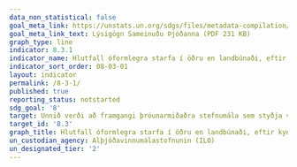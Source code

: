 ```yaml
---
data_non_statistical: false
goal_meta_link: https://unstats.un.org/sdgs/files/metadata-compilation/Metadata-Goal-8.pdf
goal_meta_link_text: Lýsigögn Sameinuðu Þjóðanna (PDF 231 KB)
graph_type: line
indicator: 8.3.1
indicator_name: Hlutfall óformlegra starfa í öðru en landbúnaði, eftir kyni.
indicator_sort_order: 08-03-01
layout: indicator
permalink: /8-3-1/
published: true
reporting_status: notstarted
sdg_goal: '8'
target: Unnið verði að framgangi þróunarmiðaðra stefnumála sem styðja við afkastamikla framleiðslustarfsemi, frumkvöðlastarfsemi, sköpunarmátt og nýsköpun og fjölga mannsæmandi störfum. Lítil og meðalstór fyrirtæki fái meðbyr, meðal annars með aðgengi að fjármálaþjónustu.
target_id: '8.3'
graph_title: Hlutfall óformlegra starfa í öðru en landbúnaði, eftir kyni.
un_custodian_agency: Alþjóðavinnumálastofnunin (ILO)
un_designated_tier: '2'
---
```

